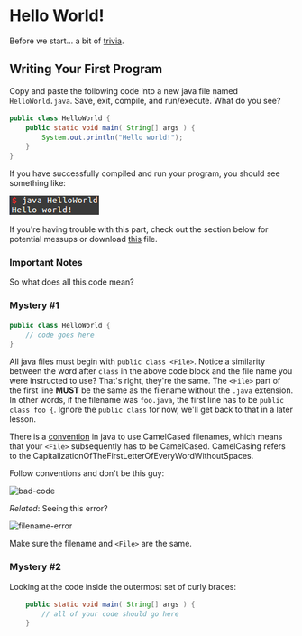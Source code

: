 # Hello World!

Before we start... a bit of [trivia](https://en.wikipedia.org/wiki/%22Hello,_World!%22_program).

## Writing Your First Program

Copy and paste the following code into a new java file named `HelloWorld.java`. Save, exit, compile, and run/execute. What do you see?

```java
public class HelloWorld {
    public static void main( String[] args ) {
        System.out.println("Hello world!");
    }
}
```

If you have successfully compiled and run your program, you should see something like:

![hello-world](assets/hello_world.png)

If you're having trouble with this part, check out the section below for potential messups or download [this](assets/HelloWorld.java) file.

### Important Notes

So what does all this code mean?

### Mystery #1

```java
public class HelloWorld {
    // code goes here
}
```

All java files must begin with `public class <File>`. Notice a similarity between the word after `class` in the above code block and the file name you were instructed to use? That's right, they're the same. The `<File>` part of the first line __MUST__ be the same as the filename without the `.java` extension. In other words, if the filename was `foo.java`, the first line has to be `public class foo {`. Ignore the `public class` for now, we'll get back to that in a later lesson.

There is a [convention](https://en.wikipedia.org/wiki/Coding_conventions) in java to use CamelCased filenames, which means that your `<File>` subsequently has to be CamelCased. CamelCasing refers to the CapitalizationOfTheFirstLetterOfEveryWordWithoutSpaces.

Follow conventions and don't be this guy:

![bad-code](https://s3.amazonaws.com/codementor_content/2015-Aug-week2/confusedfry.png)

_Related_: Seeing this error?

![filename-error](filename_error.png)

Make sure the filename and `<File>` are the same.

### Mystery #2

Looking at the code inside the outermost set of curly braces:

```java
    public static void main( String[] args ) {
        // all of your code should go here
    }
```
